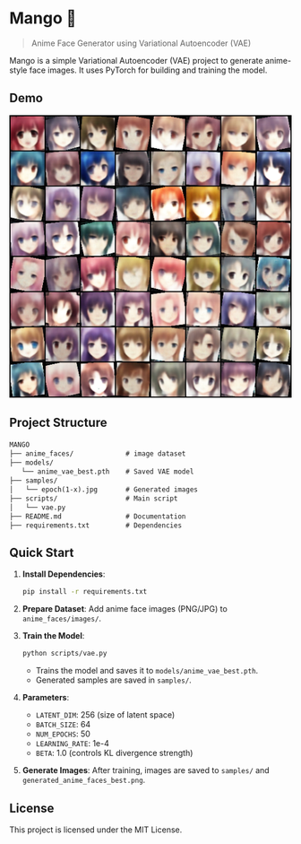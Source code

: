 # Mango 🥭
> Anime Face Generator using Variational Autoencoder (VAE)

Mango is a simple Variational Autoencoder (VAE) project to generate anime-style face images. It uses PyTorch for building and training the model.

## Demo 

![Generated Anime Faces](generated_anime_faces_best.png)

## Project Structure
```
MANGO
├── anime_faces/             # image dataset
├── models/
   └── anime_vae_best.pth    # Saved VAE model
├── samples/
│   └── epoch(1-x).jpg       # Generated images
├── scripts/                 # Main script
│   └── vae.py
├── README.md                # Documentation
├── requirements.txt         # Dependencies
```

## Quick Start
1. **Install Dependencies**:
   ```bash
   pip install -r requirements.txt
   ```

2. **Prepare Dataset**:
   Add anime face images (PNG/JPG) to `anime_faces/images/`.

3. **Train the Model**:
   ```bash
   python scripts/vae.py
   ```
   - Trains the model and saves it to `models/anime_vae_best.pth`.
   - Generated samples are saved in `samples/`.

4. **Parameters**:
   - `LATENT_DIM`: 256 (size of latent space)
   - `BATCH_SIZE`: 64
   - `NUM_EPOCHS`: 50
   - `LEARNING_RATE`: 1e-4
   - `BETA`: 1.0 (controls KL divergence strength)

5. **Generate Images**:
   After training, images are saved to `samples/` and `generated_anime_faces_best.png`.

## License
This project is licensed under the MIT License.



